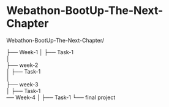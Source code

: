 # Webathon-BootUp-The-Next-Chapter


Webathon-BootUp-The-Next-Chapter/


├── Week-1 
│   ├── Task-1  
│  
├── week-2    
│   ├── Task-1  
│    
├── week-3     
│   ├── Task-1  
 ── Week-4 
│   ├── Task-1
└── final project

